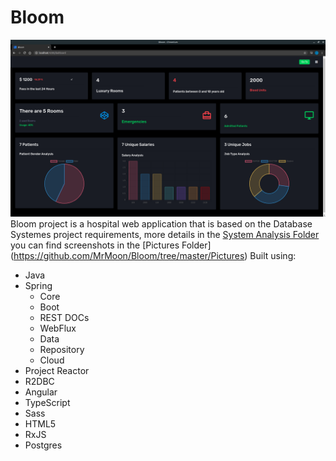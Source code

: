 # Bloom
![Bloom Dashboard](./Pictures/Dashboard3.png)
Bloom project is a hospital web application that is based on the Database Systemes project requirements, more details in the [System Analysis Folder](https://github.com/MrMoon/Bloom/tree/master/System%20Analysis)
you can find screenshots in the [Pictures Folder] (https://github.com/MrMoon/Bloom/tree/master/Pictures)
Built using:
 - Java
 - Spring
    - Core
    - Boot
    - REST DOCs
    - WebFlux
    - Data
    - Repository 
    - Cloud
 - Project Reactor
 - R2DBC
 - Angular
 - TypeScript
 - Sass
 - HTML5
 - RxJS
 - Postgres
